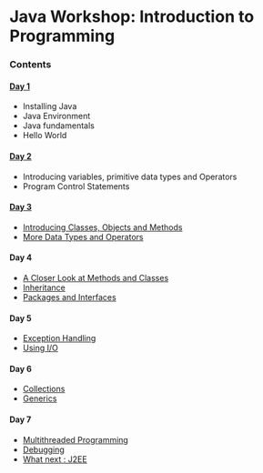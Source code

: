 # Java Workshop: Introduction to Programming

### Contents
#### [Day 1](https://github.com/UTDallasCSO/content/blob/master/java/java_day1.mdown)
* Installing Java
* Java Environment
* Java fundamentals
* Hello World

#### [Day 2](https://github.com/UTDallasCSO/java/blob/master/java_day2.mdown)
* Introducing variables, primitive data types and Operators
* Program Control Statements

#### [Day 3](https://github.com/UTDallasCSO/content/blob/master/java/java_day3.mdown)
* [Introducing Classes, Objects and Methods]()
* [More Data Types and Operators]()

#### Day 4
* [A Closer Look at Methods and Classes]()
* [Inheritance]()
* [Packages and Interfaces]()

#### Day 5
* [Exception Handling]()
* [Using I/O]()

#### Day 6
* [Collections]()
* [Generics](#generics)

#### Day 7
* [Multithreaded Programming]()
* [Debugging]()
* [What next : J2EE]()
